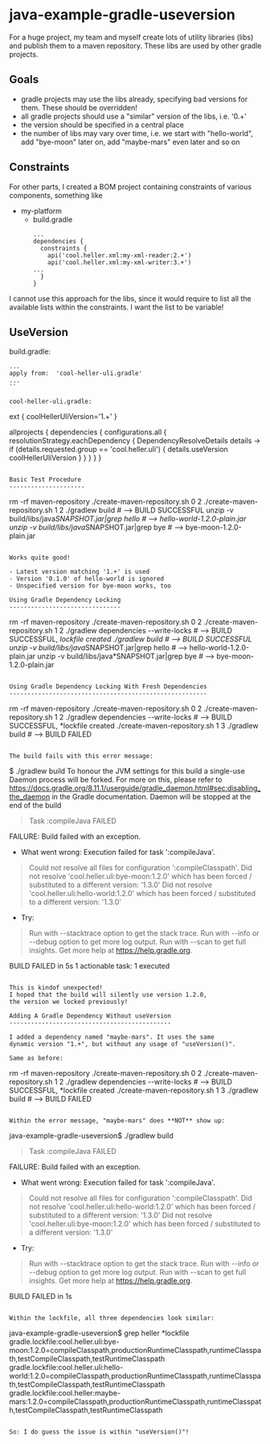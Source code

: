 java-example-gradle-useversion
==============================

For a huge project, my team and myself
create lots of utility libraries (libs) and publish
them to a maven repository. These libs
are used by other gradle projects.

<!--more-->

Goals
-----

- gradle projects may use the libs already, specifying bad versions for them.
  These should be overridden!
- all gradle projects should use a "similar" version of the libs, i.e. '0.+'
- the version should be specified in a central place
- the number of libs may vary over time, i.e. we start with "hello-world",
  add "bye-moon" later on, add "maybe-mars" even later and so on

Constraints
-----------

For other parts, I created a BOM project containing constraints
of various components, something like

- my-platform
  - build.gradle
    ```
    ...
    dependencies {
      constraints {
        api('cool.heller.xml:my-xml-reader:2.+')
        api('cool.heller.xml:my-xml-writer:3.+')
	...
      }
    }
    ```

I cannot use this approach for the libs, since
it would require to list all the available lists within
the constraints. I want the list to be variable!

UseVersion
----------

build.gradle:

```
...
apply from:  'cool-heller-uli.gradle'
...
``

cool-heller-uli.gradle:

```
ext {
  coolHellerUliVersion='1.+'
}

allprojects {
  dependencies {
    configurations.all {
      resolutionStrategy.eachDependency { DependencyResolveDetails details ->
        if (details.requested.group == 'cool.heller.uli') {
          details.useVersion coolHellerUliVersion
        }
      }
    }
  }
}
```

Basic Test Procedure
---------------------

```
rm -rf maven-repository
./create-maven-repository.sh 0 2
./create-maven-repository.sh 1 2
./gradlew build                                  # --> BUILD SUCCESSFUL
unzip -v build/libs/java*SNAPSHOT.jar|grep hello # --> hello-world-1.2.0-plain.jar
unzip -v build/libs/java*SNAPSHOT.jar|grep bye   # --> bye-moon-1.2.0-plain.jar
```

Works quite good!

- Latest version matching '1.+' is used
- Version '0.1.0' of hello-world is ignored
- Unspecified version for bye-moon works, too

Using Gradle Dependency Locking
-------------------------------

```
rm -rf maven-repository
./create-maven-repository.sh 0 2
./create-maven-repository.sh 1 2
./gradlew dependencies --write-locks             # --> BUILD SUCCESSFUL, *lockfile created
./gradlew build                                  # --> BUILD SUCCESSFUL
unzip -v build/libs/java*SNAPSHOT.jar|grep hello # --> hello-world-1.2.0-plain.jar
unzip -v build/libs/java*SNAPSHOT.jar|grep bye   # --> bye-moon-1.2.0-plain.jar
```

Using Gradle Dependency Locking With Fresh Dependencies
-------------------------------------------------------

```
rm -rf maven-repository
./create-maven-repository.sh 0 2
./create-maven-repository.sh 1 2
./gradlew dependencies --write-locks             # --> BUILD SUCCESSFUL, *lockfile created
./create-maven-repository.sh 1 3
./gradlew build                                  # --> BUILD FAILED
```

The build fails with this error message:

```
$ ./gradlew build
To honour the JVM settings for this build a single-use Daemon process will be forked. For more on this, please refer to https://docs.gradle.org/8.11.1/userguide/gradle_daemon.html#sec:disabling_the_daemon in the Gradle documentation.
Daemon will be stopped at the end of the build 
> Task :compileJava FAILED

FAILURE: Build failed with an exception.

* What went wrong:
Execution failed for task ':compileJava'.
> Could not resolve all files for configuration ':compileClasspath'.
   > Did not resolve 'cool.heller.uli:bye-moon:1.2.0' which has been forced / substituted to a different version: '1.3.0'
   > Did not resolve 'cool.heller.uli:hello-world:1.2.0' which has been forced / substituted to a different version: '1.3.0'

* Try:
> Run with --stacktrace option to get the stack trace.
> Run with --info or --debug option to get more log output.
> Run with --scan to get full insights.
> Get more help at https://help.gradle.org.

BUILD FAILED in 5s
1 actionable task: 1 executed
```

This is kindof unexpected!
I hoped that the build will silently use version 1.2.0,
the version we locked previously!

Adding A Gradle Dependency Without useVersion
---------------------------------------------

I added a dependency named "maybe-mars". It uses the same
dynamic version "1.+", but without any usage of "useVersion()".

Same as before:

```
rm -rf maven-repository
./create-maven-repository.sh 0 2
./create-maven-repository.sh 1 2
./gradlew dependencies --write-locks             # --> BUILD SUCCESSFUL, *lockfile created
./create-maven-repository.sh 1 3
./gradlew build                                  # --> BUILD FAILED
```

Within the error message, "maybe-mars" does **NOT** show up:

```
java-example-gradle-useversion$ ./gradlew build
> Task :compileJava FAILED

FAILURE: Build failed with an exception.

* What went wrong:
Execution failed for task ':compileJava'.
> Could not resolve all files for configuration ':compileClasspath'.
   > Did not resolve 'cool.heller.uli:hello-world:1.2.0' which has been forced / substituted to a different version: '1.3.0'
   > Did not resolve 'cool.heller.uli:bye-moon:1.2.0' which has been forced / substituted to a different version: '1.3.0'

* Try:
> Run with --stacktrace option to get the stack trace.
> Run with --info or --debug option to get more log output.
> Run with --scan to get full insights.
> Get more help at https://help.gradle.org.

BUILD FAILED in 1s
```

Within the lockfile, all three dependencies look similar:

```
java-example-gradle-useversion$ grep heller *lockfile
gradle.lockfile:cool.heller.uli:bye-moon:1.2.0=compileClasspath,productionRuntimeClasspath,runtimeClasspath,testCompileClasspath,testRuntimeClasspath
gradle.lockfile:cool.heller.uli:hello-world:1.2.0=compileClasspath,productionRuntimeClasspath,runtimeClasspath,testCompileClasspath,testRuntimeClasspath
gradle.lockfile:cool.heller:maybe-mars:1.2.0=compileClasspath,productionRuntimeClasspath,runtimeClasspath,testCompileClasspath,testRuntimeClasspath
```

So: I do guess the issue is within "useVersion()"!
